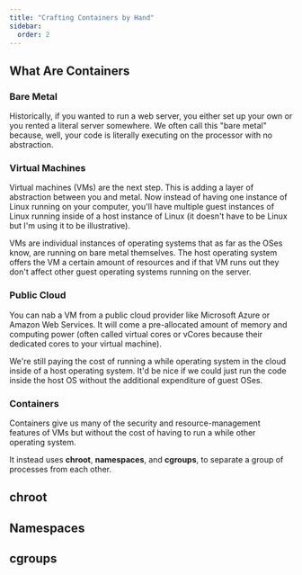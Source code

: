 ```yaml
---
title: "Crafting Containers by Hand"
sidebar:
  order: 2
---
```


## What Are Containers

### Bare Metal

Historically, if you wanted to run a web server, you either set up your own or you rented a literal server somewhere. We often call this "bare metal" because, well, your code is literally executing on the processor with no abstraction.

### Virtual Machines

Virtual machines (VMs) are the next step. This is adding a layer of abstraction between you and metal. Now instead of having one instance of Linux running on your computer, you'll have multiple guest instances of Linux running inside of a host instance of Linux (it doesn't have to be Linux but I'm using it to be illustrative).

VMs are individual instances of operating systems that as far as the OSes know, are running on bare metal themselves. The host operating system offers the VM a certain amount of resources and if that VM runs out they don't affect other guest operating systems running on the server.

### Public Cloud

You can nab a VM from a public cloud provider like Microsoft Azure or Amazon Web Services. It will come a pre-allocated amount of memory and computing power (often called virtual cores or vCores because their dedicated cores to your virtual machine).

We're still paying the cost of running a while operating system in the cloud inside of a host operating system. It'd be nice if we could just run the code inside the host OS without the additional expenditure of guest OSes.

### Containers

Containers give us many of the security and resource-management features of VMs but without the cost of having to run a while other operating system.

It instead uses **chroot**, **namespaces**, and **cgroups**, to separate a group of processes from each other.

## chroot

## Namespaces

## cgroups

